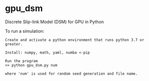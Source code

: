 # gpu_dsm

Discrete Slip-link Model (DSM) for GPU in Python

To run a simulation:
```
Create and activate a python environment that runs python 3.7 or greater.

Install: numpy, math, yaml, numba <-pip

Run the program
>> python gpu_dsm.py num

where 'num' is used for random seed generation and file name.
```

